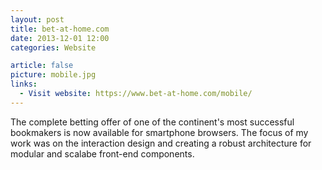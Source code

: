 ```yaml
---
layout: post
title: bet-at-home.com
date: 2013-12-01 12:00
categories: Website

article: false
picture: mobile.jpg
links:
  - Visit website: https://www.bet-at-home.com/mobile/
---
```


The complete betting offer of one of the continent's most successful bookmakers is now available for smartphone browsers. The focus of my work was on the interaction design and creating a robust architecture for modular and scalabe front-end components.
